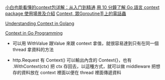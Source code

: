 [小白也能看懂的context包详解：从入门到精通](https://segmentfault.com/a/1190000040917752)
[用 10 分鐘了解 Go 語言 context package 使用場景及介紹](https://blog.wu-boy.com/2020/05/understant-golang-context-in-10-minutes/)
[Context, 眾Goroutine手上的電話蟲](https://ithelp.ithome.com.tw/articles/10219405)

[Understanding Context in Golang](https://betterprogramming.pub/understanding-context-in-golang-7f574d9d94e0)

[Context in Go Programming](https://david-yappeter.medium.com/context-in-go-programming-part-1-3a8d470617d0)

- 可以用 WithValue 跟Value 來跟 context 拿值，就很容易達到只有在同一個 thread 拿資料的方法

- http.Request 有 Context() 可以輸出內含的 Context{}，也有 .WithContext(ctx) 把 ctx 存回去，以這種方式，就可以做 middleware 把想存的資料放在 context 裡面以便在 thread 裡面傳遞資料

